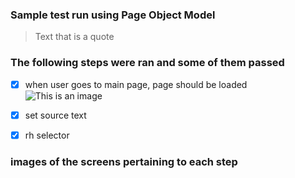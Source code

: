 ### Sample test run using Page Object Model

> Text that is a quote

### The following steps were ran and some of them passed
- [x] when user goes to main page, page should be loaded
  ![This is an image](https://myoctocat.com/assets/images/base-octocat.svg)
- [X] set source text
- [X] rh selector



### images of the screens pertaining to each step


